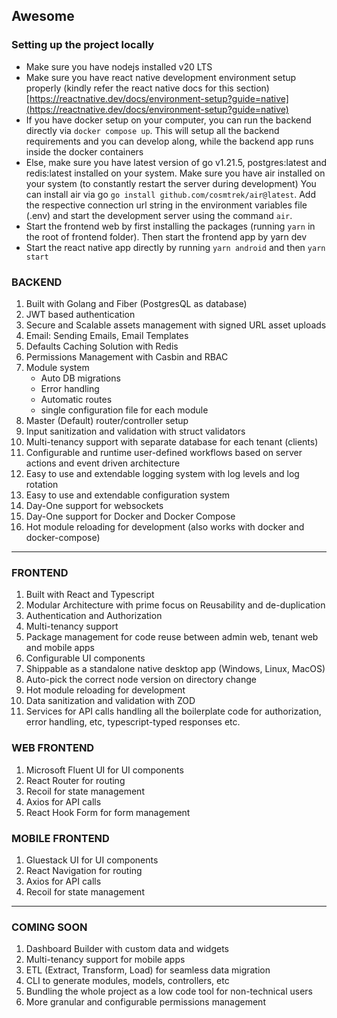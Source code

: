 ## Awesome

### Setting up the project locally
- Make sure you have nodejs installed v20 LTS
- Make sure you have react native development environment setup properly (kindly refer the react native docs for this section) [https://reactnative.dev/docs/environment-setup?guide=native](https://reactnative.dev/docs/environment-setup?guide=native) 
- If you have docker setup on your computer, you can run the backend directly via `docker compose up`. This will setup all the backend requirements and you can develop along, while the backend app runs inside the docker containers
- Else, make sure you have latest version of go v1.21.5, postgres:latest and redis:latest installed on your system. Make sure you have air installed on your system (to constantly restart the server during development) You can install air via go `go install github.com/cosmtrek/air@latest`. Add the respective connection url string in the environment variables file (.env) and start the development server using the command `air`. 
- Start the frontend web by first installing the packages (running `yarn` in the root of frontend folder). Then start the frontend app by yarn dev
- Start the react native app directly by running `yarn android` and then `yarn start`


### BACKEND

1. Built with Golang and Fiber (PostgresQL as database)
2. JWT based authentication
3. Secure and Scalable assets management with signed URL asset uploads
4. Email: Sending Emails, Email Templates
5. Defaults Caching Solution with Redis
6. Permissions Management with Casbin and RBAC
7. Module system
   - Auto DB migrations
   - Error handling
   - Automatic routes
   - single configuration file for each module
8. Master (Default) router/controller setup
9. Input sanitization and validation with struct validators
10. Multi-tenancy support with separate database for each tenant (clients)
11. Configurable and runtime user-defined workflows based on server actions and event driven architecture
12. Easy to use and extendable logging system with log levels and log rotation
13. Easy to use and extendable configuration system
14. Day-One support for websockets
15. Day-One support for Docker and Docker Compose
16. Hot module reloading for development (also works with docker and docker-compose)

<hr />

### FRONTEND

1. Built with React and Typescript
2. Modular Architecture with prime focus on Reusability and de-duplication
3. Authentication and Authorization
4. Multi-tenancy support
5. Package management for code reuse between admin web, tenant web and mobile apps
6. Configurable UI components
7. Shippable as a standalone native desktop app (Windows, Linux, MacOS)
8. Auto-pick the correct node version on directory change
9. Hot module reloading for development
10. Data sanitization and validation with ZOD
11. Services for API calls handling all the boilerplate code for authorization, error handling, etc, typescript-typed responses etc.

### WEB FRONTEND

1.  Microsoft Fluent UI for UI components
2.  React Router for routing
3.  Recoil for state management
4.  Axios for API calls
5.  React Hook Form for form management

### MOBILE FRONTEND

1. Gluestack UI for UI components
2. React Navigation for routing
3. Axios for API calls
4. Recoil for state management

<hr />

### COMING SOON

1. Dashboard Builder with custom data and widgets
2. Multi-tenancy support for mobile apps
3. ETL (Extract, Transform, Load) for seamless data migration
4. CLI to generate modules, models, controllers, etc
5. Bundling the whole project as a low code tool for non-technical users
6. More granular and configurable permissions management
